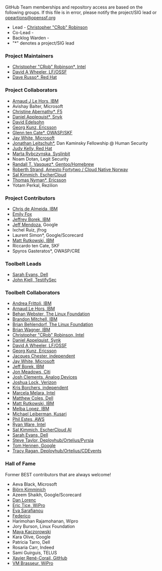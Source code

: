 GitHub Team memberships and repository access are based on the following groups. If this file is in error, please notify the project/SIG lead or opeartions@openssf.org

- Lead - [Christopher "CRob" Robinson](https://github.com/SecurityCRob)
- Co-Lead -
- Backlog Warden - 
- "*" denotes a project/SIG lead

### Project Maintainers
- [Christopher "CRob" Robinson*, Intel](https://github.com/SecurityCRob)
- [David A Wheeler, LF/OSSF](https://github.com/david-a-wheeler)
- [Dave Russo*, Red Hat](https://github.com/drusso-rh)

### Project Collaborators
- [Arnaud J Le Hors, IBM](https://github.com/lehors)
- Avishay Balter, Microsoft
- [Christine Abernathy*, F5](https://github.com/caabernathy)
- [Daniel Applequist*, Snyk](https://github.com/Torgo)
- [David Edelsohn](https://github.com/edelsohn)
- [Georg Kunz, Ericsson](https://github.com/gkunz)
- [Glenn ten Cate*, OWASP/SKF](https://github.com/)
- [Jay White, Microsoft](https://github.com/camaleon2016)
- [Jonathan Leitschuh*](https://github.com/JLLeitschuh), Dan Kaminsky Fellowship @ Human Security
- [Judy Kelly, Red Hat](https://github.com/judyobrienie)
- [Marta Rybczynska, Syslinbit](https://github.com/mrybczyn)
- Noam Dotan, Legit Security
- [Randall T. Vasquez*, Gentoo/Homebrew](https://github.com/ran-dall)
- [Roberth Strand, Amesto Fortytwo / Cloud Native Norway](https://github.com/roberthstrand)
- [Sal Kimmich, EscherCloud](https://github.com/salkimmich)
- [Thomas Nyman*, Ericsson](https://github.com/thomasnyman)
- Yotam Perkal, Rezilion

### Project Contributors
- [Chris de Almeida, IBM](https://github.com/ctcpip)
- [Emily Fox](https://github.com/TheFoxAtWork)
- [Jeffrey Borek, IBM](https://github.com/jtborek)
- [Jeff Mendoza](https://github.com/jeffmendoza), Google
- Ixchel Ruiz, jfrog
- Laurent Simon*, Google/Scorecard
- [Matt Rutkowski, IBM](https://github.com/mrutkows)
- Riccardo ten Cate, SKF
- Spyros Gasteratos*, OWASP/CRE

### Toolbelt Leads
- [Sarah Evans, Dell](https://github.com/sevansdell)
- [John Kjell, TestifySec](https://github.com/jkjell)

### Toolbelt Collaborators
- [Andrea Frittoli, IBM](https://github.com/afrittoli)
- [Arnaud Le Hors, IBM](https://github.com/lehors)
- [Behan Webster, The Linux Foundation](https://github.com/behanw)
- [Brandon Mitchell, IBM](https://github.com/sudo-bmitch)
- [Brian Behlendorf, The Linux Foundation](https://github.com/brianbehlendorf)
- [Brian Wagner, IBM](https://github.com/wags007)
- [Christopher "CRob" Robinson, Intel](https://github.com/SecurityCRob)
- [Daniel Appelquist, Synk](https://github.com/Torgo)
- [David A Wheeler, LF/OSSF](https://github.com/david-a-wheeler)
- [Georg Kunz, Ericsson](https://github.com/gkunz)
- [Jacques Chester, independent](https://github.com/jchester)
- [Jay White, Microsoft](https://github.com/camaleon2016)
- [Jeff Borek, IBM](https://github.com/jtborek)
- [Jon Meadows, Citi](https://github.com/jonmuk)
- [Josh Clements, Analog Devices](https://github.com/joshclements-adi)
- [Joshua Lock, Verizon](https://github.com/joshuagl)
- [Kris Borchers, independent](https://github.com/kborchers)
- [Marcela Melara, Intel](https://github.com/marcelamelara)
- [Matthew Coles, Dell](https://github.com/)
- [Matt Rutkowski, IBM](https://github.com/mrutkows)
- [Melba Lopez, IBM](https://github.com/melba-lopez)
- [Michael Leiberman, Kusari](https://github.com/mlieberman85)
- [Phil Estes, AWS](https://github.com/estesp)
- [Ryan Ware, Intel](https://github.com/ware)
- [Sal Kimmich, EscherCloud AI](https://github.com/salkimmich)
- [Sarah Evans, Dell](https://github.com/sevansdell)
- [Steve Taylor, Deployhub/Ortelius/Pyrsia](https://github.com/novosmt)
- [Tom Hennen, Google](https://github.com/TomHennen)
- [Tracy Ragan, Deployhub/Ortelius/CDEvents](https://github.com/TracyRagan)

### Hall of Fame
Former BEST contributors that are always welcome!
- Aeva Black, Microsoft
- [Björn Kimminich](https://github.com/orgs/ossf/people/bkimminich) 
- Azeem Shaikh, Google/Scorecard
- [Dan Lorenc](https://github.com/orgs/ossf/people/dlorenc)
- [Eric Tice, WiPro](https://github.com/)
- [Eva Sarafianou](https://github.com/orgs/ossf/people/esarafianou) 
- [Federico](https://github.com/orgs/ossf/people/rhaidiz) 
- Harimohan Rajamohanan, Wipro
- Jory Burson, Linux Foundation
- [Maya Kaczorowski](https://github.com/orgs/ossf/people/mayakacz) 
- Kara Olive, Google
- Patricia Tarro, Dell
- Rosaria Carr, Indeed
- Sami Guirguis, TELUS
- [Xavier René-Corail, GitHub](https://github.com/xcorail)
- [VM Brasseur, WiPro](https://github.com/)
